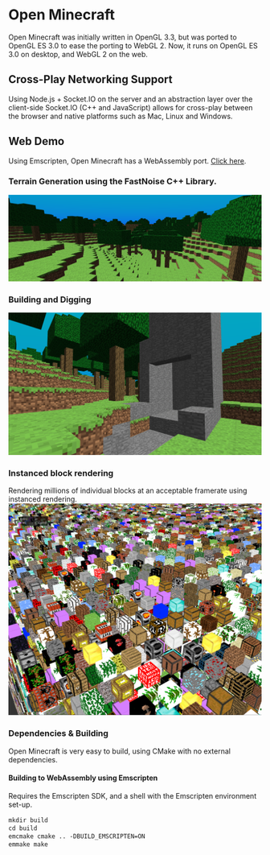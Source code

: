 # Open Minecraft

Open Minecraft was initially written in OpenGL 3.3, but was ported to OpenGL ES 3.0 to ease the porting to WebGL 2. Now, it runs on OpenGL ES 3.0 on desktop, and WebGL 2 on the web.

## Cross-Play Networking Support
Using Node.js + Socket.IO on the server and an abstraction layer over the client-side Socket.IO (C++ and JavaScript) allows for cross-play between the browser and native platforms such as Mac, Linux and Windows.

## Web Demo
Using Emscripten, Open Minecraft has a WebAssembly port. [Click here](https://open-mc.mormert.com).

### Terrain Generation using the FastNoise C++ Library.
![Terrain Generation](https://raw.githubusercontent.com/Mormert/OpenMinecraft/master/SCREENSHOT2.PNG)

### Building and Digging
![Building](https://raw.githubusercontent.com/Mormert/OpenMinecraft/master/SCREENSHOT3.PNG)

### Instanced block rendering
Rendering millions of individual blocks at an acceptable framerate using instanced rendering.
![Block Rendering](https://raw.githubusercontent.com/Mormert/OpenMinecraft/master/SCREENSHOT.PNG)

### Dependencies & Building

Open Minecraft is very easy to build, using CMake with no external dependencies.

#### Building to WebAssembly using Emscripten
Requires the Emscripten SDK, and a shell with the Emscripten environment set-up.
```shell
mkdir build
cd build
emcmake cmake .. -DBUILD_EMSCRIPTEN=ON
emmake make
```
